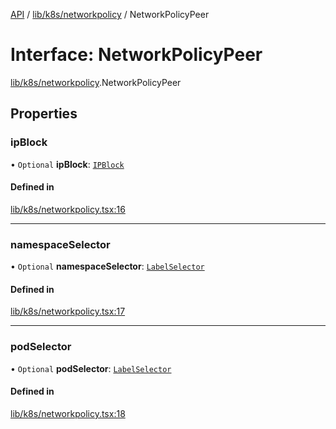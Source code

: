 [API](../API.md) / [lib/k8s/networkpolicy](../modules/lib_k8s_networkpolicy.md) / NetworkPolicyPeer

# Interface: NetworkPolicyPeer

[lib/k8s/networkpolicy](../modules/lib_k8s_networkpolicy.md).NetworkPolicyPeer

## Properties

### ipBlock

• `Optional` **ipBlock**: [`IPBlock`](lib_k8s_networkpolicy.IPBlock.md)

#### Defined in

[lib/k8s/networkpolicy.tsx:16](https://github.com/kubernetes-sigs/headlamp/blob/072d2509b/frontend/src/lib/k8s/networkpolicy.tsx#L16)

___

### namespaceSelector

• `Optional` **namespaceSelector**: [`LabelSelector`](lib_k8s_cluster.LabelSelector.md)

#### Defined in

[lib/k8s/networkpolicy.tsx:17](https://github.com/kubernetes-sigs/headlamp/blob/072d2509b/frontend/src/lib/k8s/networkpolicy.tsx#L17)

___

### podSelector

• `Optional` **podSelector**: [`LabelSelector`](lib_k8s_cluster.LabelSelector.md)

#### Defined in

[lib/k8s/networkpolicy.tsx:18](https://github.com/kubernetes-sigs/headlamp/blob/072d2509b/frontend/src/lib/k8s/networkpolicy.tsx#L18)
